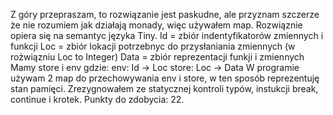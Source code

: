 Z góry przepraszam, to rozwiązanie jest paskudne, ale przyznam szczerze że nie rozumiem jak działają monady, więc używałem map.
Rozwiąznie opiera się na semantyc języka Tiny. 
Id = zbiór indentyfikatorów zmiennych i funkcji
Loc = zbiór lokacji potrzebnyc do przysłaniania zmiennych (w rożwiązniu Loc to Integer)
Data = zbiór reprezentacji funkji i zmiennych
Mamy store i env gdzie:
env: Id -> Loc
store: Loc -> Data 
W programie używam 2 map do przechowywania env i store, w ten sposób reprezentuję stan pamięci.
Zrezygnowałem ze statycznej kontroli typów, instukcji break, continue i krotek. Punkty do zdobycia: 22.
